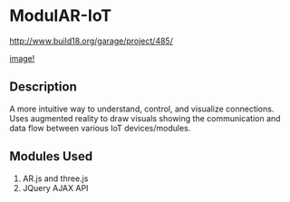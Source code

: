 # ModulAR-IoT

http://www.build18.org/garage/project/485/

[image!](https://github.com/EdwardLu2018/modulAR-iot/blob/master/images/pic.jpg)

## Description

A more intuitive way to understand, control, and visualize connections. Uses augmented reality to draw visuals showing the communication and data flow between various IoT devices/modules.

## Modules Used
1. AR.js and three.js
2. JQuery AJAX API
